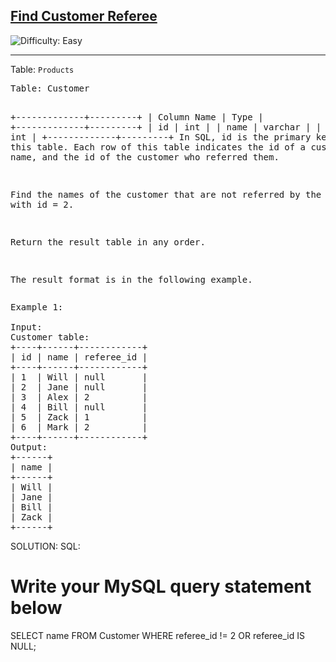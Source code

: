 <h2><a href="https://leetcode.com/problems/find-customer-referee/description/?envType=study-plan-v2&envId=top-sql-50">Find Customer Referee</a></h2>  <img src='https://img.shields.io/badge/Difficulty-Easy-brightgreen' alt='Difficulty: Easy' /><hr><p>Table: <code>Products</code></p>
<pre>
Table: Customer

+-------------+---------+
| Column Name | Type    |
+-------------+---------+
| id          | int     |
| name        | varchar |
| referee_id  | int     |
+-------------+---------+
In SQL, id is the primary key column for this table.
Each row of this table indicates the id of a customer, their name, and the id of the customer who referred them.
 

Find the names of the customer that are not referred by the customer with id = 2.

Return the result table in any order.

The result format is in the following example.
</pre>
 
<pre>
Example 1:

Input: 
Customer table:
+----+------+------------+
| id | name | referee_id |
+----+------+------------+
| 1  | Will | null       |
| 2  | Jane | null       |
| 3  | Alex | 2          |
| 4  | Bill | null       |
| 5  | Zack | 1          |
| 6  | Mark | 2          |
+----+------+------------+
Output: 
+------+
| name |
+------+
| Will |
| Jane |
| Bill |
| Zack |
+------+
</pre>

SOLUTION:
SQL:
# Write your MySQL query statement below
SELECT name
FROM  Customer
WHERE referee_id != 2 OR referee_id IS NULL;
